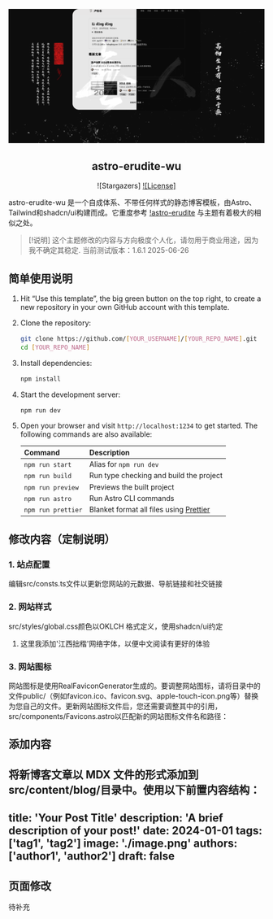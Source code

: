 ![Showcase Card](/public/static/twitter-card.png)

<div align="center">

## astro-erudite-wu

![Stargazers]
[![License]](LICENSE)

</div>

astro-erudite-wu 是一个自成体系、不带任何样式的静态博客模板，由Astro、Tailwind和shadcn/ui构建而成。它重度参考 [!astro-erudite](https://github.com/jktrn/astro-erudite) 与主题有着极大的相似之处。

> [!说明]
> 这个主题修改的内容与方向极度个人化，请勿用于商业用途，因为我不确定其稳定.
> 当前测试版本：1.6.1  2025-06-26

## 简单使用说明

1. Hit &ldquo;Use this template&rdquo;, the big green button on the top right, to create a new repository in your own GitHub account with this template.

2. Clone the repository:

   ```bash
   git clone https://github.com/[YOUR_USERNAME]/[YOUR_REPO_NAME].git
   cd [YOUR_REPO_NAME]
   ```

3. Install dependencies:

   ```bash
   npm install
   ```

4. Start the development server:

   ```bash
   npm run dev
   ```

5. Open your browser and visit `http://localhost:1234` to get started. The following commands are also available:

   | Command            | Description                                                     |
   | ------------------ | --------------------------------------------------------------- |
   | `npm run start`    | Alias for `npm run dev`                                         |
   | `npm run build`    | Run type checking and build the project                         |
   | `npm run preview`  | Previews the built project                                      |
   | `npm run astro`    | Run Astro CLI commands                                          |
   | `npm run prettier` | Blanket format all files using [Prettier](https://prettier.io/) |

## 修改内容（定制说明）
### 1. 站点配置
编辑src/consts.ts文件以更新您网站的元数据、导航链接和社交链接
### 2. 网站样式
src/styles/global.css颜色以OKLCH 格式定义，使用shadcn/ui约定

1. 这里我添加'江西拙楷'网络字体，以便中文阅读有更好的体验

### 3. 网站图标
网站图标是使用RealFaviconGenerator生成的。要调整网站图标，请将目录中的文件public/（例如favicon.ico、favicon.svg、apple-touch-icon.png等）替换为您自己的文件。更新网站图标文件后，您还需要调整其中的引用，src/components/Favicons.astro以匹配新的网站图标文件名和路径：

## 添加内容
将新博客文章以 MDX 文件的形式添加到src/content/blog/目录中。使用以下前置内容结构：
---
title: 'Your Post Title'
description: 'A brief description of your post!'
date: 2024-01-01
tags: ['tag1', 'tag2']
image: './image.png'
authors: ['author1', 'author2']
draft: false
---

## 页面修改
待补充